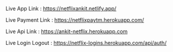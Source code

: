 Live App Link : https://netflixankit.netlify.app/

Live Payment Link : https://netflixpaytm.herokuapp.com/

Live Api Link : https://ankit-netflix.herokuapp.com

Live Login Logout : https://netflix-logins.herokuapp.com/api/auth/

